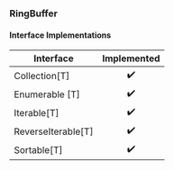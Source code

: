 ### RingBuffer

#### Interface Implementations

| Interface          | Implemented        |
|--------------------|:------------------:|
| Collection[T]      | :heavy_check_mark: |
| Enumerable [T]     | :heavy_check_mark: |
| Iterable[T]        | :heavy_check_mark: |
| ReverseIterable[T] | :heavy_check_mark: |
| Sortable[T]        | :heavy_check_mark: |
